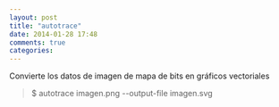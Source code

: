 ```yaml
---
layout: post
title: "autotrace"
date: 2014-01-28 17:48
comments: true
categories: 
---
```

Convierte los datos de imagen de mapa de bits en gráficos vectoriales

>$ autotrace imagen.png --output-file imagen.svg

